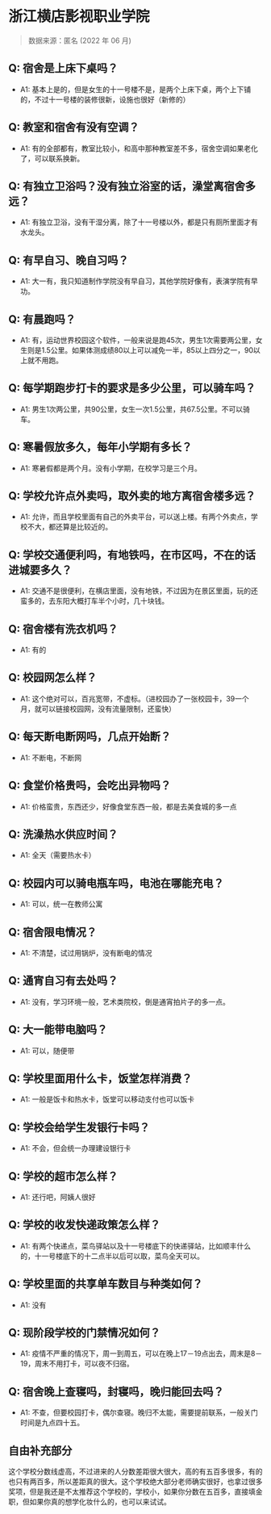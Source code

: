 # 浙江横店影视职业学院

> 数据来源：匿名 (2022 年 06 月)

## Q: 宿舍是上床下桌吗？

- A1: 基本上是的，但是女生的十一号楼不是，是两个上床下桌，两个上下铺的，不过十一号楼的装修很新，设施也很好（新修的）

## Q: 教室和宿舍有没有空调？

- A1: 有的全部都有，教室比较小，和高中那种教室差不多，宿舍空调如果老化了，可以联系换新。

## Q: 有独立卫浴吗？没有独立浴室的话，澡堂离宿舍多远？

- A1: 有独立卫浴，没有干湿分离，除了十一号楼以外，都是只有厕所里面才有水龙头。

## Q: 有早自习、晚自习吗？

- A1: 大一有，我只知道制作学院没有早自习，其他学院好像有，表演学院有早功。

## Q: 有晨跑吗？

- A1: 有，运动世界校园这个软件，一般来说是跑45次，男生1次需要两公里，女生则是1.5公里。如果体测成绩80以上可以减免一半，85以上四分之一，90以上就不用跑。

## Q: 每学期跑步打卡的要求是多少公里，可以骑车吗？

- A1: 男生1次两公里，共90公里，女生一次1.5公里，共67.5公里。不可以骑车。

## Q: 寒暑假放多久，每年小学期有多长？

- A1: 寒暑假都是两个月。没有小学期，在校学习是三个月。

## Q: 学校允许点外卖吗，取外卖的地方离宿舍楼多远？

- A1: 允许，而且学校里面有自己的外卖平台，可以送上楼。有两个外卖点，学校不大，都还算是比较近的。

## Q: 学校交通便利吗，有地铁吗，在市区吗，不在的话进城要多久？

- A1: 交通不是很便利，在横店里面，没有地铁，不过因为在景区里面，玩的还蛮多的，去东阳大概打车半个小时，几十块钱。

## Q: 宿舍楼有洗衣机吗？

- A1: 有的

## Q: 校园网怎么样？

- A1: 这个绝对可以，百兆宽带，不虚标。（进校园办了一张校园卡，39一个月，就可以链接校园网，没有流量限制，还蛮快）

## Q: 每天断电断网吗，几点开始断？

- A1: 不断电，不断网

## Q: 食堂价格贵吗，会吃出异物吗？

- A1: 价格蛮贵，东西还少，好像食堂东西一般，都是去美食城的多一点

## Q: 洗澡热水供应时间？

- A1: 全天（需要热水卡）

## Q: 校园内可以骑电瓶车吗，电池在哪能充电？

- A1: 可以，统一在教师公寓

## Q: 宿舍限电情况？

- A1: 不清楚，试过用锅炉，没有断电的情况

## Q: 通宵自习有去处吗？

- A1: 没有，学习环境一般，艺术类院校，倒是通宵拍片子的多一点。

## Q: 大一能带电脑吗？

- A1: 可以，随便带

## Q: 学校里面用什么卡，饭堂怎样消费？

- A1: 一般是饭卡和热水卡，饭堂可以移动支付也可以饭卡

## Q: 学校会给学生发银行卡吗？

- A1: 不会，但会统一办理建设银行卡

## Q: 学校的超市怎么样？

- A1: 还行吧，阿姨人很好

## Q: 学校的收发快递政策怎么样？

- A1: 有两个快递点，菜鸟驿站以及十一号楼底下的快递驿站，比如顺丰什么的，十一号楼底下的十二点半以后可以取，菜鸟全天可以。

## Q: 学校里面的共享单车数目与种类如何？

- A1: 没有

## Q: 现阶段学校的门禁情况如何？

- A1: 疫情不严重的情况下，周一到周五，可以在晚上17－19点出去，周末是8－19，周末不用打卡，可以夜不归宿。

## Q: 宿舍晚上查寝吗，封寝吗，晚归能回去吗？

- A1: 不查，但要校园打卡，偶尔查寝。晚归不太能，需要提前联系，一般关门时间是九点四十五。

## 自由补充部分

这个学校分数线虚高，不过进来的人分数差距很大很大，高的有五百多很多，有的也只有两百多，所以差距真的很大。这个学校绝大部分老师确实很好，也拿过很多奖项，但是我还是不太推荐这个学校的，学校小，如果你分数在五百多，直接填金职，但如果你真的想学化妆什么的，也可以来试试。